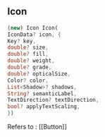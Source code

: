 ## Icon ##

``` dart
(new) Icon Icon(  
IconData? icon, {  
Key? key,  
double? size,  
double? fill,  
double? weight,  
double? grade,  
double? opticalSize,  
Color? color,  
List<Shadow>? shadows,  
String? semanticLabel,  
TextDirection? textDirection,  
bool? applyTextScaling,  
})
```

Refers to : [[Button]]
